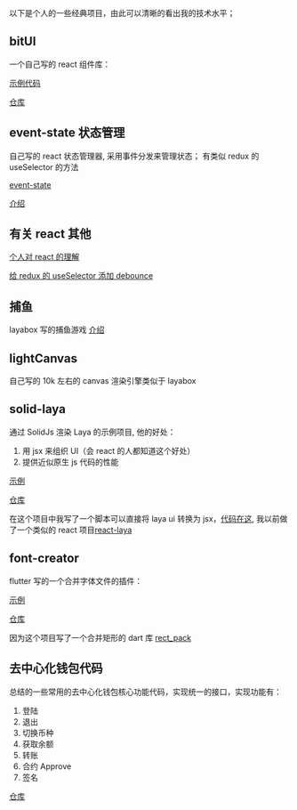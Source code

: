 以下是个人的一些经典项目，由此可以清晰的看出我的技术水平；

## bitUI

一个自己写的 react 组件库：

[示例代码](https://zsytssk.github.io/bitUI)

[仓库](https://github.com/zsytssk/bitUI)

## event-state 状态管理

自己写的 react 状态管理器, 采用事件分发来管理状态；
有类似 redux 的 useSelector 的方法

[event-state](https://www.npmjs.com/package/react-event-state)

[介绍](https://www.jianshu.com/p/e6e1f6a89be3)

## 有关 react 其他

[个人对 react 的理解](https://www.zhihu.com/question/47161776/answer/2325381843)

[给 redux 的 useSelector 添加 debounce](https://stackoverflow.com/questions/64799941/how-add-debounce-to-useselector-on-react-redux)

## 捕鱼

layabox 写的捕鱼游戏 [介绍](./fish/readme.md)

## lightCanvas

自己写的 10k 左右的 canvas 渲染引擎类似于 layabox

## solid-laya

通过 SolidJs 渲染 Laya 的示例项目, 他的好处：

1. 用 jsx 来组织 UI（会 react 的人都知道这个好处）
2. 提供近似原生 js 代码的性能

[示例](https://zsytssk.github.io/solidjs-laya)

[仓库](https://github.com/zsytssk/solidjs-laya-demo)

在这个项目中我写了一个脚本可以直接将 laya ui 转换为 jsx，[代码在这](https://github.com/zsytssk/solidjs-laya-demo/tree/master/script/uiToJsx), 我以前做了一个类似的 react 项目[react-laya](https://github.com/zsytssk/react-laya)

## font-creator

flutter 写的一个合并字体文件的插件：

[示例](https://zsytssk.github.io/font_creator)

[仓库](https://github.com/zsytssk/font_creator)

因为这个项目写了一个合并矩形的 dart 库 [rect_pack](https://pub.dev/packages/rect_pack)

## 去中心化钱包代码

总结的一些常用的去中心化钱包核心功能代码，实现统一的接口，实现功能有：

1. 登陆
1. 退出
1. 切换币种
1. 获取余额
1. 转账
1. 合约 Approve
1. 签名

[仓库](https://github.com/zsytssk/contract-wallet)
